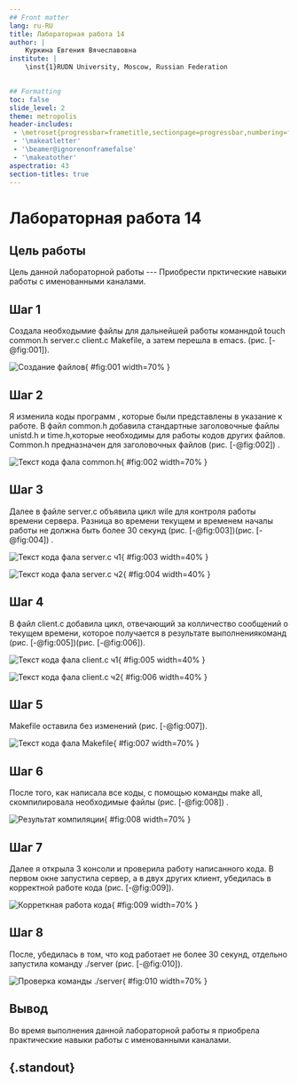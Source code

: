 ```yaml
---
## Front matter
lang: ru-RU
title: Лабораторная работа 14
author: |
	Куркина Евгения Вячеславовна
institute: |
	\inst{1}RUDN University, Moscow, Russian Federation
	

## Formatting
toc: false
slide_level: 2
theme: metropolis
header-includes: 
 - \metroset{progressbar=frametitle,sectionpage=progressbar,numbering=fraction}
 - '\makeatletter'
 - '\beamer@ignorenonframefalse'
 - '\makeatother'
aspectratio: 43
section-titles: true
---
```


# Лабораторная работа 14

## Цель работы 

Цель данной лабораторной работы --- Приобрести прктические навыки работы с именованными каналами.

## Шаг 1

Создала необходымие файлы для дальнейшей работы команндой  touch common.h server.c client.c Makefile, а затем перешла в emacs. (рис. [-@fig:001]). 

![Создание файлов](image/Скрин1.png){ #fig:001 width=70% }


## Шаг 2

Я изменила коды программ , которые были представлены в указание к работе. В файл  common.h  добавила стандартные заголовочные файлы unistd.h и time.h,которые необходимы для работы кодов других файлов. Common.h предназначен для заголовочных файлов (рис. [-@fig:002]) .

![Текст кода фала common.h](image/Скрин2.png){ #fig:002 width=70% }


## Шаг 3

Далее в файле server.c объявила цикл wile для контроля работы времени сервера. Разница во времени текущем и временем началы работы не должна быть более 30 секунд (рис. [-@fig:003])(рис. [-@fig:004]) .

![Текст кода фала server.c ч1](image/Скрин3.png){ #fig:003 width=40% }

![Текст кода фала server.c ч2](image/Скрин4.png){ #fig:004 width=40% }

## Шаг 4

В файл client.c добавила цикл, отвечающий за колличество сообщений о текущем времени, которое получается в результате выполнениякоманд (рис. [-@fig:005])(рис. [-@fig:006]).

![Текст кода фала client.c ч1](image/Скрин5.png){ #fig:005 width=40% }

![Текст кода фала client.c ч2](image/Скрин6.png){ #fig:006 width=40% }

## Шаг 5

Makefile оставила без изменений (рис. [-@fig:007]).

![Текст кода фала Makefile](image/Скрин7.png){ #fig:007 width=70% }

## Шаг 6

После того, как написала все коды, с помощью команды make all, скомпилировала необходимые файлы (рис. [-@fig:008]) .

![Результат компиляции](image/Скрин8.png){ #fig:008 width=70% }


## Шаг 7

Далее я открыла 3 консоли и проверила работу написанного кода. В первом окне запустила сервер, а в двух других клиент, убедилась в корректной работе кода (рис. [-@fig:009]).

![Корреткная работа кода](image/Скрин9.png){ #fig:009 width=70% }

## Шаг 8

После, убедилась в том, что код работает не более 30 секунд, отдельно запустила команду ./server (рис. [-@fig:010]).

![Проверка команды ./server](image/Скрин10.png){ #fig:010 width=70% }

## Вывод 

Во время выполнения данной лабораторной работы я приобрела практические навыки работы с именованными каналами.


## {.standout}


